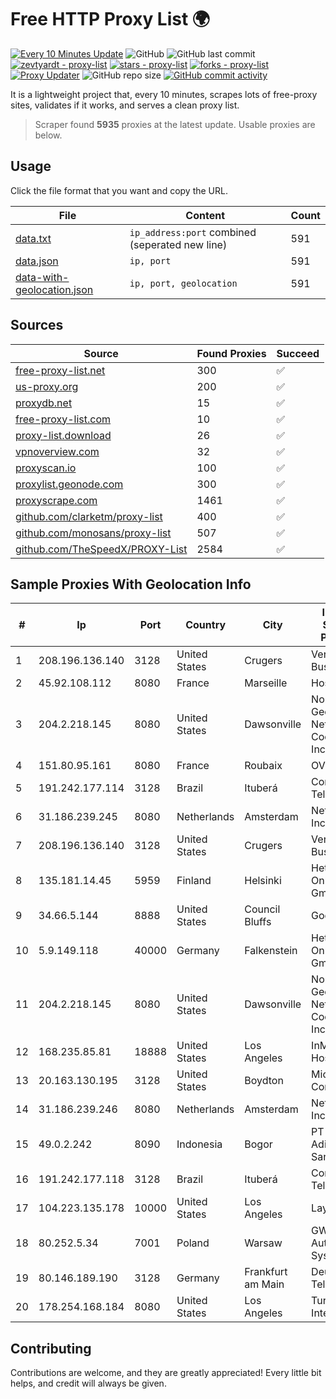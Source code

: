 
# Free HTTP Proxy List 🌍

[![Every 10 Minutes Update](https://github.com/mertguvencli/http-proxy-list/actions/workflows/main.yml/badge.svg?branch=main)](https://github.com/mertguvencli/http-proxy-list/actions/workflows/main.yml)
![GitHub](https://img.shields.io/github/license/mertguvencli/http-proxy-list)
![GitHub last commit](https://img.shields.io/github/last-commit/mertguvencli/http-proxy-list)
[![zevtyardt - proxy-list](https://img.shields.io/static/v1?label=zevtyardt&message=proxy-list&color=blue&logo=github)](https://github.com/zevtyardt/proxy-list "Go to GitHub repo")
[![stars - proxy-list](https://img.shields.io/github/stars/zevtyardt/proxy-list?style=social)](https://github.com/zevtyardt/proxy-list)
[![forks - proxy-list](https://img.shields.io/github/forks/zevtyardt/proxy-list?style=social)](https://github.com/zevtyardt/proxy-list)
[![Proxy Updater](https://github.com/zevtyardt/proxy-list/workflows/Proxy%20Updater/badge.svg)](https://github.com/zevtyardt/proxy-list/actions?query=workflow:"Proxy+Updater")
![GitHub repo size](https://img.shields.io/github/repo-size/zevtyardt/proxy-list)
[![GitHub commit activity](https://img.shields.io/github/commit-activity/m/zevtyardt/proxy-list?logo=commits)](https://github.com/zevtyardt/proxy-list/commits/main)

It is a lightweight project that, every 10 minutes, scrapes lots of free-proxy sites, validates if it works, and serves a clean proxy list.

> Scraper found **5935** proxies at the latest update. Usable proxies are below.

## Usage

Click the file format that you want and copy the URL.

|File|Content|Count|
|----|-------|-----|
|[data.txt](https://raw.githubusercontent.com/mertguvencli/http-proxy-list/main/proxy-list/data.txt)|`ip_address:port` combined (seperated new line)|591|
|[data.json](https://raw.githubusercontent.com/mertguvencli/http-proxy-list/main/proxy-list/data.json)|`ip, port`|591|
|[data-with-geolocation.json](https://raw.githubusercontent.com/mertguvencli/http-proxy-list/main/proxy-list/data-with-geolocation.json)|`ip, port, geolocation`|591|

## Sources

|Source|Found Proxies|Succeed|
|------|-------------|-------|
|[free-proxy-list.net](https://free-proxy-list.net)|300|✅|
|[us-proxy.org](https://www.us-proxy.org)|200|✅|
|[proxydb.net](http://proxydb.net)|15|✅|
|[free-proxy-list.com](https://free-proxy-list.com/?page=&port=&type%5B%5D=http&type%5B%5D=https&up_time=0&search=Search)|10|✅|
|[proxy-list.download](https://www.proxy-list.download/HTTP)|26|✅|
|[vpnoverview.com](https://vpnoverview.com/privacy/anonymous-browsing/free-proxy-servers)|32|✅|
|[proxyscan.io](https://www.proxyscan.io)|100|✅|
|[proxylist.geonode.com](https://proxylist.geonode.com/api/proxy-list?limit=300&page=1&sort_by=lastChecked&sort_type=desc&protocols=http,https)|300|✅|
|[proxyscrape.com](https://api.proxyscrape.com/v2/?request=displayproxies&protocol=http&timeout=10000&country=all&ssl=all&anonymity=all)|1461|✅|
|[github.com/clarketm/proxy-list](https://raw.githubusercontent.com/clarketm/proxy-list/master/proxy-list-raw.txt)|400|✅|
|[github.com/monosans/proxy-list](https://raw.githubusercontent.com/monosans/proxy-list/main/proxies/http.txt)|507|✅|
|[github.com/TheSpeedX/PROXY-List](https://raw.githubusercontent.com/TheSpeedX/PROXY-List/master/http.txt)|2584|✅|


## Sample Proxies With Geolocation Info

|#|Ip|Port|Country|City|Internet Service Provider|
|-|--|----|-------|----|-------------------------|
|1|208.196.136.140|3128|United States|Crugers|Verizon Business|
|2|45.92.108.112|8080|France|Marseille|Hosteur SAS|
|3|204.2.218.145|8080|United States|Dawsonville|North Georgia Network Cooperative, Inc.|
|4|151.80.95.161|8080|France|Roubaix|OVH SAS|
|5|191.242.177.114|3128|Brazil|Ituberá|Conect Telecom|
|6|31.186.239.245|8080|Netherlands|Amsterdam|NetSkope Inc|
|7|208.196.136.140|3128|United States|Crugers|Verizon Business|
|8|135.181.14.45|5959|Finland|Helsinki|Hetzner Online GmbH|
|9|34.66.5.144|8888|United States|Council Bluffs|Google LLC|
|10|5.9.149.118|40000|Germany|Falkenstein|Hetzner Online GmbH|
|11|204.2.218.145|8080|United States|Dawsonville|North Georgia Network Cooperative, Inc.|
|12|168.235.85.81|18888|United States|Los Angeles|InMotion Hosting, Inc.|
|13|20.163.130.195|3128|United States|Boydton|Microsoft Corporation|
|14|31.186.239.246|8080|Netherlands|Amsterdam|NetSkope Inc|
|15|49.0.2.242|8090|Indonesia|Bogor|PT Usaha Adi Sanggoro|
|16|191.242.177.118|3128|Brazil|Ituberá|Conect Telecom|
|17|104.223.135.178|10000|United States|Los Angeles|LayerHost|
|18|80.252.5.34|7001|Poland|Warsaw|GWNET Autonomus System|
|19|80.146.189.190|3128|Germany|Frankfurt am Main|Deutsche Telekom AG|
|20|178.254.168.184|8080|United States|Los Angeles|Turkcell Internet|



## Contributing

Contributions are welcome, and they are greatly appreciated! Every
little bit helps, and credit will always be given.

